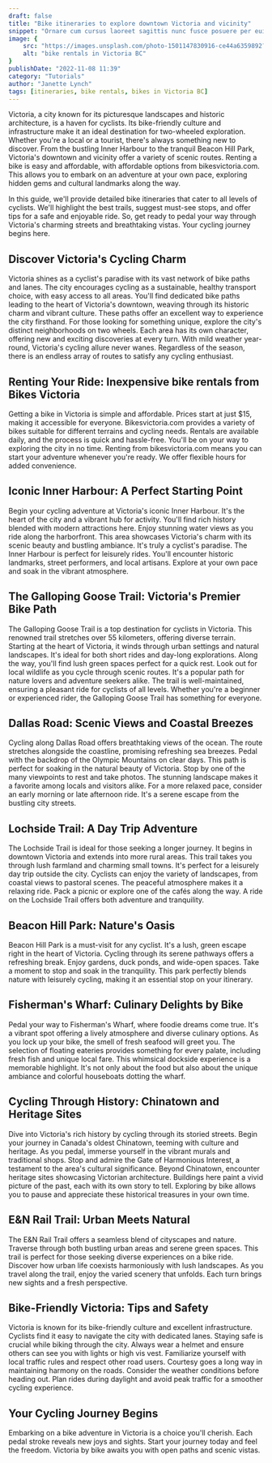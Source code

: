 ```yaml
---
draft: false
title: "Bike itineraries to explore downtown Victoria and vicinity"
snippet: "Ornare cum cursus laoreet sagittis nunc fusce posuere per euismod dis vehicula a, semper fames lacus maecenas dictumst pulvinar neque enim non potenti. Torquent hac sociosqu eleifend potenti."
image: {
    src: "https://images.unsplash.com/photo-1501147830916-ce44a6359892?&fit=crop&w=430&h=240",
    alt: "bike rentals in Victoria BC"
}
publishDate: "2022-11-08 11:39"
category: "Tutorials"
author: "Janette Lynch"
tags: [itineraries, bike rentals, bikes in Victoria BC]
---
```


Victoria, a city known for its picturesque landscapes and historic architecture, is a haven for cyclists. Its bike-friendly culture and infrastructure make it an ideal destination for two-wheeled exploration.
Whether you're a local or a tourist, there's always something new to discover. From the bustling Inner Harbour to the tranquil Beacon Hill Park, Victoria's downtown and vicinity offer a variety of scenic routes.
Renting a bike is easy and affordable, with affordable options from bikesvictoria.com. This allows you to embark on an adventure at your own pace, exploring hidden gems and cultural landmarks along the way.

In this guide, we'll provide detailed bike itineraries that cater to all levels of cyclists. We'll highlight the best trails, suggest must-see stops, and offer tips for a safe and enjoyable ride.
So, get ready to pedal your way through Victoria's charming streets and breathtaking vistas. Your cycling journey begins here.

## Discover Victoria's Cycling Charm

Victoria shines as a cyclist's paradise with its vast network of bike paths and lanes. The city encourages cycling as a sustainable, healthy transport choice, with easy access to all areas.
You'll find dedicated bike paths leading to the heart of Victoria's downtown, weaving through its historic charm and vibrant culture. These paths offer an excellent way to experience the city firsthand.
For those looking for something unique, explore the city's distinct neighborhoods on two wheels. Each area has its own character, offering new and exciting discoveries at every turn.
With mild weather year-round, Victoria's cycling allure never wanes. Regardless of the season, there is an endless array of routes to satisfy any cycling enthusiast.

## Renting Your Ride: Inexpensive bike rentals from Bikes Victoria
Getting a bike in Victoria is simple and affordable. Prices start at just $15, making it accessible for everyone.
Bikesvictoria.com provides a variety of bikes suitable for different terrains and cycling needs.
Rentals are available daily, and the process is quick and hassle-free. You'll be on your way to exploring the city in no time.
Renting from bikesvictoria.com means you can start your adventure whenever you're ready. We offer flexible hours for added convenience.

## Iconic Inner Harbour: A Perfect Starting Point
Begin your cycling adventure at Victoria's iconic Inner Harbour. It's the heart of the city and a vibrant hub for activity. You'll find rich history blended with modern attractions here.
Enjoy stunning water views as you ride along the harborfront. This area showcases Victoria's charm with its scenic beauty and bustling ambiance. It's truly a cyclist's paradise.
The Inner Harbour is perfect for leisurely rides. You'll encounter historic landmarks, street performers, and local artisans. Explore at your own pace and soak in the vibrant atmosphere.

## The Galloping Goose Trail: Victoria's Premier Bike Path
The Galloping Goose Trail is a top destination for cyclists in Victoria. This renowned trail stretches over 55 kilometers, offering diverse terrain.
Starting at the heart of Victoria, it winds through urban settings and natural landscapes. It's ideal for both short rides and day-long explorations.
Along the way, you'll find lush green spaces perfect for a quick rest. Look out for local wildlife as you cycle through scenic routes. It's a popular path for nature lovers and adventure seekers alike.
The trail is well-maintained, ensuring a pleasant ride for cyclists of all levels. Whether you're a beginner or experienced rider, the Galloping Goose Trail has something for everyone.

## Dallas Road: Scenic Views and Coastal Breezes
Cycling along Dallas Road offers breathtaking views of the ocean. The route stretches alongside the coastline, promising refreshing sea breezes.
Pedal with the backdrop of the Olympic Mountains on clear days. This path is perfect for soaking in the natural beauty of Victoria.
Stop by one of the many viewpoints to rest and take photos. The stunning landscape makes it a favorite among locals and visitors alike.
For a more relaxed pace, consider an early morning or late afternoon ride. It's a serene escape from the bustling city streets.

## Lochside Trail: A Day Trip Adventure
The Lochside Trail is ideal for those seeking a longer journey. It begins in downtown Victoria and extends into more rural areas.
This trail takes you through lush farmland and charming small towns. It's perfect for a leisurely day trip outside the city.
Cyclists can enjoy the variety of landscapes, from coastal views to pastoral scenes. The peaceful atmosphere makes it a relaxing ride.
Pack a picnic or explore one of the cafés along the way. A ride on the Lochside Trail offers both adventure and tranquility.

## Beacon Hill Park: Nature's Oasis
Beacon Hill Park is a must-visit for any cyclist. It's a lush, green escape right in the heart of Victoria.
Cycling through its serene pathways offers a refreshing break. Enjoy gardens, duck ponds, and wide-open spaces.
Take a moment to stop and soak in the tranquility. This park perfectly blends nature with leisurely cycling, making it an essential stop on your itinerary.

## Fisherman's Wharf: Culinary Delights by Bike
Pedal your way to Fisherman's Wharf, where foodie dreams come true. It's a vibrant spot offering a lively atmosphere and diverse culinary options.
As you lock up your bike, the smell of fresh seafood will greet you. The selection of floating eateries provides something for every palate, including fresh fish and unique local fare.
This whimsical dockside experience is a memorable highlight. It's not only about the food but also about the unique ambiance and colorful houseboats dotting the wharf.

## Cycling Through History: Chinatown and Heritage Sites
Dive into Victoria's rich history by cycling through its storied streets. Begin your journey in Canada's oldest Chinatown, teeming with culture and heritage.
As you pedal, immerse yourself in the vibrant murals and traditional shops. Stop and admire the Gate of Harmonious Interest, a testament to the area's cultural significance.
Beyond Chinatown, encounter heritage sites showcasing Victorian architecture. Buildings here paint a vivid picture of the past, each with its own story to tell.
Exploring by bike allows you to pause and appreciate these historical treasures in your own time.

## E&N Rail Trail: Urban Meets Natural
The E&N Rail Trail offers a seamless blend of cityscapes and nature. Traverse through both bustling urban areas and serene green spaces.
This trail is perfect for those seeking diverse experiences on a bike ride. Discover how urban life coexists harmoniously with lush landscapes.
As you travel along the trail, enjoy the varied scenery that unfolds. Each turn brings new sights and a fresh perspective.

## Bike-Friendly Victoria: Tips and Safety
Victoria is known for its bike-friendly culture and excellent infrastructure. Cyclists find it easy to navigate the city with dedicated lanes.
Staying safe is crucial while biking through the city. Always wear a helmet and ensure others can see you with lights or high vis vest.
Familiarize yourself with local traffic rules and respect other road users. Courtesy goes a long way in maintaining harmony on the roads.
Consider the weather conditions before heading out. Plan rides during daylight and avoid peak traffic for a smoother cycling experience.

## Your Cycling Journey Begins
Embarking on a bike adventure in Victoria is a choice you'll cherish. Each pedal stroke reveals new joys and sights.
Start your journey today and feel the freedom. Victoria by bike awaits you with open paths and scenic vistas.
